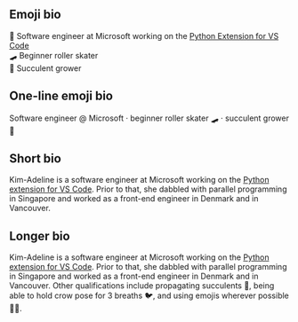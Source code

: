   

## Emoji bio

🐍 Software engineer at Microsoft working on the [Python Extension for VS Code](https://github.com/microsoft/vscode-python/)    
🛹 Beginner roller skater    
🌵 Succulent grower  

## One-line emoji bio

Software engineer @ Microsoft · beginner roller skater 🛹 · succulent grower 🌵


## Short bio
  
Kim-Adeline is a software engineer at Microsoft working on the [Python extension for VS Code](https://github.com/microsoft/vscode-python/). 
Prior to that, she dabbled with parallel programming in Singapore and worked as a front-end engineer 
in Denmark and in Vancouver.

## Longer bio

Kim-Adeline is a software engineer at Microsoft working on the 
[Python extension for VS Code](https://github.com/microsoft/vscode-python/). 
Prior to that, she dabbled with parallel programming in Singapore and worked as a front-end engineer in 
Denmark and in Vancouver. 
Other qualifications include propagating succulents 🌵, being able to hold crow pose for 3 breaths 🐦, 
and using emojis wherever possible 👩‍🎨.
